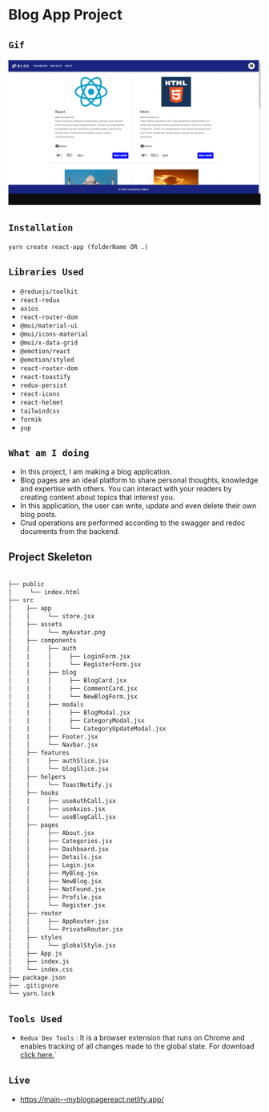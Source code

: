# Blog App Project

## `Gif`

![blog-app](blogapp-gif.gif)

## `Installation`

```
yarn create react-app (folderName OR .)
```

## `Libraries Used`

- `@reduxjs/toolkit`
- `react-redux`
- `axios`
- `react-router-dom`
- `@mui/material-ui`
- `@mui/icons-material`
- `@mui/x-data-grid`
- `@emotion/react`
- `@emotion/styled`
- `react-router-dom`
- `react-toastify`
- `redux-persist`
- `react-icons`
- `react-helmet`
- `tailwindcss`
- `formik`
- `yup`

## `What am I doing`

- In this project, I am making a blog application.
- Blog pages are an ideal platform to share personal thoughts, knowledge and expertise with others. You can interact with your readers by creating content about topics that interest you.
- In this application, the user can write, update and even delete their own blog posts.
- Crud operations are performed according to the swagger and redoc documents from the backend.

## Project Skeleton

```

├── public
│     └── index.html
├── src
│    ├── app
│    │     └── store.jsx
│    ├── assets
│    │     └── myAvatar.png
│    ├── components
│    │     ├── auth
│    |     │     ├── LoginForm.jsx
│    |     │     └── RegisterForm.jsx
│    │     ├── blog
│    |     │     ├── BlogCard.jsx
│    |     │     ├── CommentCard.jsx
│    |     │     └── NewBlogForm.jsx
│    │     ├── modals
│    |     │     ├── BlogModal.jsx
│    |     │     ├── CategoryModal.jsx
│    |     │     └── CategoryUpdateModal.jsx
│    |     ├── Footer.jsx
│    │     └── Navbar.jsx
│    ├── features
│    |     ├── authSlice.jsx
│    │     └── blogSlice.jsx
│    ├── helpers
│    │     └── ToastNotify.js
│    ├── hooks
│    |     ├── useAuthCall.jsx
│    |     ├── useAxios.jsx
│    │     └── useBlogCall.jsx
│    ├── pages
│    │     ├── About.jsx
│    │     ├── Categories.jsx
│    │     ├── Dashboard.jsx
│    │     ├── Details.jsx
│    │     ├── Login.jsx
│    │     ├── MyBlog.jsx
│    │     ├── NewBlog.jsx
│    │     ├── NotFound.jsx
│    │     ├── Profile.jsx
│    │     └── Register.jsx
│    ├── router
│    │     ├── AppRouter.jsx
│    │     └── PrivateRouter.jsx
│    ├── styles
│    │     └── globalStyle.jsx
│    ├── App.js
│    ├── index.js
│    └── index.css
├── package.json
├── .gitignore
└── yarn.lock
```

## `Tools Used`

- `Redux Dev Tools` : It is a browser extension that runs on Chrome and enables tracking of all changes made to the global state. For download [click here.](https://chrome.google.com/webstore/detail/redux-devtools/lmhkpmbekcpmknklioeibfkpmmfibljd?utm_source=chrome-ntp-icon)`

## `Live`

- https://main--myblogpagereact.netlify.app/
